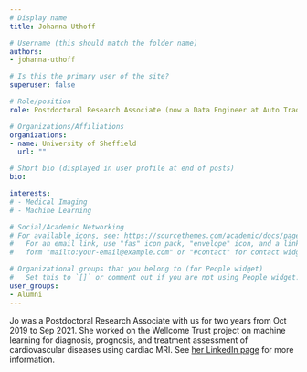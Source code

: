 ```yaml
---
# Display name
title: Johanna Uthoff

# Username (this should match the folder name)
authors:
- johanna-uthoff

# Is this the primary user of the site?
superuser: false

# Role/position
role: Postdoctoral Research Associate (now a Data Engineer at Auto Trader UK)

# Organizations/Affiliations
organizations:
- name: University of Sheffield
  url: ""

# Short bio (displayed in user profile at end of posts)
bio: 

interests:
# - Medical Imaging
# - Machine Learning

# Social/Academic Networking
# For available icons, see: https://sourcethemes.com/academic/docs/page-builder/#icons
#   For an email link, use "fas" icon pack, "envelope" icon, and a link in the
#   form "mailto:your-email@example.com" or "#contact" for contact widget.

# Organizational groups that you belong to (for People widget)
#   Set this to `[]` or comment out if you are not using People widget.
user_groups:
- Alumni
---
```


Jo was a Postdoctoral Research Associate with us for two years from Oct 2019 to Sep 2021. She worked on the Wellcome Trust project on machine learning for diagnosis, prognosis, and treatment assessment of cardiovascular diseases using cardiac MRI. See [her LinkedIn page](https://www.linkedin.com/in/johanna-uthoff/) for more information.
